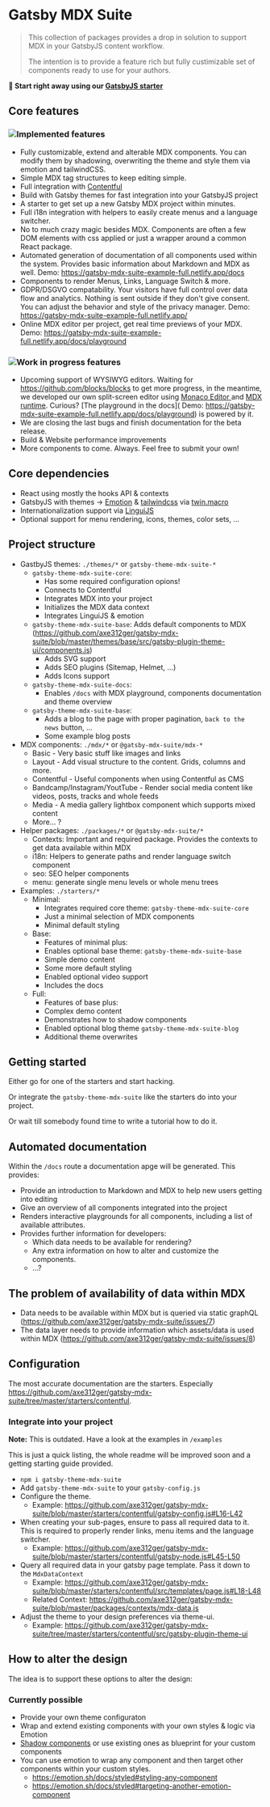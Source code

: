 # Gatsby MDX Suite

> This collection of packages provides a drop in solution to support MDX in your GatsbyJS content workflow.
>
> The intention is to provide a feature rich but fully custimizable set of components ready to use for your authors.


**🚀 Start right away using our [GatsbyJS starter](https://github.com/axe312ger/gatsby-starter-mdx-suite)**

## Core features

### ![Implemented features](https://img.shields.io/badge/Status-Implemented-green?style=flat)

* Fully customizable, extend and alterable MDX components. You can modify them by shadowing, overwriting the theme and style them via emotion and tailwindCSS.
* Simple MDX tag structures to keep editing simple.
* Full integration with [Contentful](https://contentful.com/)
* Build with Gatsby themes for fast integration into your GatsbyJS project
* A starter to get set up a new Gatsby MDX project within minutes.
* Full i18n integration with helpers to easily create menus and a language switcher.
* No to much crazy magic besides MDX. Components are often a few DOM elements with css applied or just a wrapper around a common React package.
* Automated generation of documentation of all components used within the system. Provides basic information about Markdown and MDX as well.  Demo: https://gatsby-mdx-suite-example-full.netlify.app/docs
* Components to render Menus, Links, Language Switch & more.
* GDPR/DSGVO compatability. Your visitors have full control over data flow and analytics. Nothing is sent outside if they don't give consent. You can adjust the behavior and style of the privacy manager. Demo: https://gatsby-mdx-suite-example-full.netlify.app/
* Online MDX editor per project, get real time previews of your MDX. Demo: https://gatsby-mdx-suite-example-full.netlify.app/docs/playground

### ![Work in progress features](https://img.shields.io/badge/Status-Work_in_progress-yellowgreen?style=flat)

* Upcoming support of WYSIWYG editors. Waiting for https://github.com/blocks/blocks to get more progress, in the meantime, we developed our own split-screen editor using [Monaco Editor
](https://microsoft.github.io/monaco-editor/) and [MDX runtime](https://mdxjs.com/advanced/runtime). Curious? [The playground in the docs]( Demo: https://gatsby-mdx-suite-example-full.netlify.app/docs/playground) is powered by it.
* We are closing the last bugs and finish documentation for the beta release.
* Build & Website performance improvements
* More components to come. Always. Feel free to submit your own!


## Core dependencies

* React using mostly the hooks API & contexts
* GatsbyJS with themes -> [Emotion](https://emotion.sh/) & [tailwindcss](https://tailwindcss.com/) via [twin.macro](https://github.com/ben-rogerson/twin.macro)
* Internationalization support via [LinguiJS](https://lingui.js.org/)
* Optional support for menu rendering, icons, themes, color sets, ...

## Project structure

* GastbyJS themes: `./themes/*` or `gatsby-theme-mdx-suite-*`
  * `gatsby-theme-mdx-suite-core`:
    * Has some required configuration opions!
    * Connects to Contentful
    * Integrates MDX into your project
    * Initializes the MDX data context
    * Integrates LinguiJS & emotion
  * `gatsby-theme-mdx-suite-base`:
      Adds default components to MDX (https://github.com/axe312ger/gatsby-mdx-suite/blob/master/themes/base/src/gatsby-plugin-theme-ui/components.js)
    * Adds SVG support
    * Adds SEO plugins (Sitemap, Helmet, ...)
    * Adds Icons support
  * `gatsby-theme-mdx-suite-docs`:
    * Enables `/docs` with MDX playground, components documentation and theme overview
  * `gatsby-theme-mdx-suite-base`:
    * Adds a blog to the page with proper pagination, `back to the news` button, ...
    * Some example blog posts
* MDX components: `./mdx/*` or `@gatsby-mdx-suite/mdx-*`
  * Basic - Very basic stuff like images and links
  * Layout - Add visual structure to the content. Grids, columns and more.
  * Contentful - Useful components when using Contentful as CMS
  * Bandcamp/Instagram/YoutTube - Render social media content like videos, posts, tracks and whole feeds
  * Media - A media gallery lightbox component which supports mixed content
  * More... ?
* Helper packages: `./packages/*` or `@gatsby-mdx-suite/*`
  * Contexts: Important and required package. Provides the contexts to get data available within MDX
  * i18n: Helpers to generate paths and render language switch component
  * seo: SEO helper components
  * menu: generate single menu levels or whole menu trees
* Examples: `./starters/*`
  * Minimal:
    * Integrates required core theme: `gatsby-theme-mdx-suite-core`
    * Just a minimal selection of MDX components
    * Minimal default styling
  * Base:
    * Features of minimal plus:
    * Enables optional base theme: `gatsby-theme-mdx-suite-base`
    * Simple demo content
    * Some more default styling
    * Enabled optional video support
    * Includes the docs
  * Full:
    * Features of base plus:
    * Complex demo content
    * Demonstrates how to shadow components
    * Enabled optional blog theme `gatsby-theme-mdx-suite-blog`
    * Additional theme overwrites

## Getting started

Either go for one of the starters and start hacking.

Or integrate the `gatsby-theme-mdx-suite` like the starters do into your project.

Or wait till somebody found time to write a tutorial how to do it.

## Automated documentation

Within the `/docs` route a documentation apge will be generated. This provides:

* Provide an introduction to Markdown and MDX to help new users getting into editing
* Give an overview of all components integrated into the project
* Renders interactive playgrounds for all components, including a list of available attributes.
* Provides further information for developers:
  * Which data needs to be available for rendering?
  * Any extra information on how to alter and customize the components.
  * ...?

## The problem of availability of data within MDX

- Data needs to be available within MDX but is queried via static graphQL (https://github.com/axe312ger/gatsby-mdx-suite/issues/7)
- The data layer needs to provide information which assets/data is used within MDX (https://github.com/axe312ger/gatsby-mdx-suite/issues/8)

## Configuration

The most accurate documentation are the starters. Especially https://github.com/axe312ger/gatsby-mdx-suite/tree/master/starters/contentful.

### Integrate into your project

**Note:** This is outdated. Have a look at the examples in `/examples`

This is just a quick listing, the whole readme will be improved soon and a getting starting guide provided.

* `npm i gatsby-theme-mdx-suite`
* Add `gatsby-theme-mdx-suite` to your `gatsby-config.js`
* Configure the theme.
  * Example: https://github.com/axe312ger/gatsby-mdx-suite/blob/master/starters/contentful/gatsby-config.js#L16-L42
* When creating your sub-pages, ensure to pass all required data to it. This is required to properly render links, menu items and the language switcher.
  * Example: https://github.com/axe312ger/gatsby-mdx-suite/blob/master/starters/contentful/gatsby-node.js#L45-L50
* Query all required data in your gatsby page template. Pass it down to the `MdxDataContext`
  * Example: https://github.com/axe312ger/gatsby-mdx-suite/blob/master/starters/contentful/src/templates/page.js#L18-L48
  * Related Context: https://github.com/axe312ger/gatsby-mdx-suite/blob/master/packages/contexts/mdx-data.js
* Adjust the theme to your design preferences via theme-ui.
  * Example: https://github.com/axe312ger/gatsby-mdx-suite/tree/master/starters/contentful/src/gatsby-plugin-theme-ui


## How to alter the design

The idea is to support these options to alter the design:

### Currently possible

* Provide your own theme configuraton
* Wrap and extend existing components with your own styles & logic via Emotion
* [Shadow components](https://www.gatsbyjs.com/docs/themes/shadowing/) or use existing ones as blueprint for your custom components
* You can use emotion to wrap any component and then target other components within your custom styles.
  * https://emotion.sh/docs/styled#styling-any-component
  * https://emotion.sh/docs/styled#targeting-another-emotion-component
